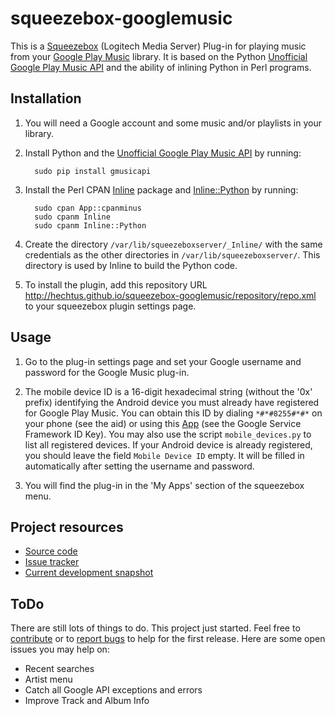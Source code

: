 squeezebox-googlemusic
======================

This is a [Squeezebox](http://www.mysqueezebox.com/) (Logitech Media
Server) Plug-in for playing music from your [Google Play
Music](https://play.google.com/music/) library. It is based on the
Python [Unofficial Google Play Music
API](http://unofficial-google-music-api.readthedocs.org/) and the
ability of inlining Python in Perl programs.

Installation
------------

1. You will need a Google account and some music and/or playlists in
   your library.
2. Install Python and the [Unofficial Google Play Music
   API](https://github.com/simon-weber/Unofficial-Google-Music-API>) by
   running:

         sudo pip install gmusicapi

3. Install the Perl CPAN [Inline](http://search.cpan.org/~ingy/Inline/)
   package and
   [Inline::Python](http://search.cpan.org/~nine/Inline-Python/) by
   running:

         sudo cpan App::cpanminus
         sudo cpanm Inline
         sudo cpanm Inline::Python

4. Create the directory `/var/lib/squeezeboxserver/_Inline/` with the
   same credentials as the other directories in
   `/var/lib/squeezeboxserver/`. This directory is used by Inline to
   build the Python code.
5. To install the plugin, add this repository URL
   http://hechtus.github.io/squeezebox-googlemusic/repository/repo.xml
   to your squeezebox plugin settings page.

Usage
-----

1. Go to the plug-in settings page and set your Google username and
   password for the Google Music plug-in.

2. The mobile device ID is a 16-digit hexadecimal string (without the
   '0x' prefix) identifying the Android device you must already have
   registered for Google Play Music. You can obtain this ID by dialing
   `*#*#8255#*#*` on your phone (see the aid) or using this
   [App](https://play.google.com/store/apps/details?id=com.evozi.deviceid)
   (see the Google Service Framework ID Key). You may also use the
   script `mobile_devices.py` to list all registered devices. If your
   Android device is already registered, you should leave the field
   `Mobile Device ID` empty. It will be filled in automatically after
   setting the username and password.

3. You will find the plug-in in the 'My Apps' section of the
   squeezebox menu.
 
Project resources
-----------------

* [Source code](https://github.com/hechtus/squeezebox-googlemusic)
* [Issue tracker](https://github.com/hechtus/squeezebox-googlemusic/issues)
* [Current development snapshot](https://github.com/hechtus/squeezebox-googlemusic/archive/master.zip)

ToDo
----

There are still lots of things to do. This project just
started. Feel free to
[contribute](https://help.github.com/articles/fork-a-repo) or to
[report
bugs](https://github.com/hechtus/squeezebox-googlemusic/issues) to
help for the first release. Here are some open issues you may help on:

* Recent searches
* Artist menu
* Catch all Google API exceptions and errors
* Improve Track and Album Info
